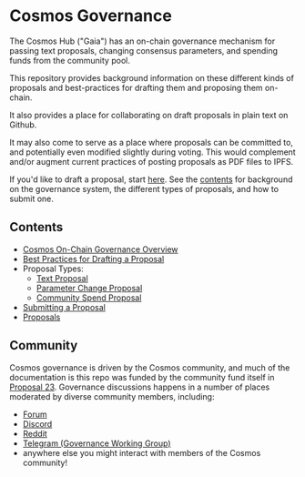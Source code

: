 # Cosmos Governance

The Cosmos Hub ("Gaia") has an on-chain governance mechanism for passing text
proposals, changing consensus parameters, and spending funds from the community
pool.

This repository provides background information on these different kinds of proposals
and best-practices for drafting them and proposing them on-chain. 

It also provides a place for collaborating on draft proposals in plain text on Github.

It may also come to serve as a place where proposals can be committed to, and
potentially even modified slightly during voting. This would complement and/or
augment current practices of posting proposals as PDF files to IPFS.

If you'd like to draft a proposal, start [here](./best_practices.md).
See the [contents](#contents) for background on the governance system,
the different types of proposals, and how to submit one.

## Contents

- [Cosmos On-Chain Governance Overview](./overview.md)
- [Best Practices for Drafting a Proposal](./best_practices.md)
- Proposal Types:
    - [Text Proposal](./text)
    - [Parameter Change Proposal](./params-change)
    - [Community Spend Proposal](./community-pool-spend)
- [Submitting a Proposal](./submitting.md)
- [Proposals](./proposals)

## Community

Cosmos governance is driven by the Cosmos community, and much of the documentation is this repo was funded by
the community fund itself in [Proposal 23](https://www.mintscan.io/cosmos/proposals/23). 
Governance discussions happens in a number of places moderated by diverse
community members, including:

- [Forum](http://forum.cosmos.network/)
- [Discord](https://discord.gg/W8trcGV)
- [Reddit](http://reddit.com/r/cosmosnetwork)
- [Telegram (Governance Working Group)](https://t.me/hubgov)
- anywhere else you might interact with members of the Cosmos community!


